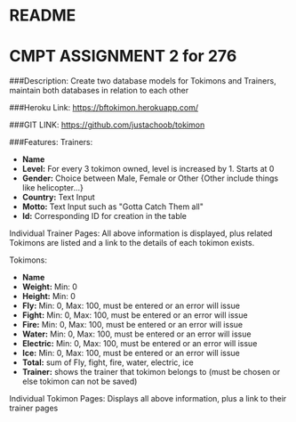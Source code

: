 # README
# CMPT ASSIGNMENT 2 for 276

###Description:
Create two database models for Tokimons and Trainers, maintain both databases in relation to each other

###Heroku Link:
 https://bftokimon.herokuapp.com/
 
###GIT LINK:
 https://github.com/justachoob/tokimon
 
###Features:
Trainers:
  * **Name**
  * **Level:** For every 3 tokimon owned, level is increased by 1. Starts at 0
  * **Gender:** Choice between Male, Female or Other {Other include things like helicopter...}
  * **Country:** Text Input
  * **Motto:**  Text Input such as "Gotta Catch Them all"
  * **Id:**  Corresponding ID for creation in the table
    
Individual Trainer Pages:
All above information is displayed, plus related Tokimons are listed and a link to the details of each tokimon exists.

Tokimons:
  * **Name**
  * **Weight:** Min: 0
  * **Height:** Min: 0
  * **Fly:** Min: 0, Max: 100, must be entered or an error will issue
  * **Fight:** Min: 0, Max: 100, must be entered or an error will issue
  * **Fire:** Min: 0, Max: 100, must be entered or an error will issue
  * **Water:** Min: 0, Max: 100, must be entered or an error will issue
  * **Electric:** Min: 0, Max: 100, must be entered or an error will issue
  * **Ice:** Min: 0, Max: 100, must be entered or an error will issue
  * **Total:** sum of Fly, fight, fire, water, electric, ice
  * **Trainer:** shows the trainer that tokimon belongs to (must be chosen or else tokimon can not be saved)
    
Individual Tokimon Pages:
Displays all above information, plus a link to their trainer pages



